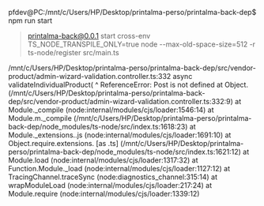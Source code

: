 pfdev@PC:/mnt/c/Users/HP/Desktop/printalma-perso/printalma-back-dep$ npm run start

> printalma-back@0.0.1 start
> cross-env TS_NODE_TRANSPILE_ONLY=true node --max-old-space-size=512 -r ts-node/register src/main.ts

/mnt/c/Users/HP/Desktop/printalma-perso/printalma-back-dep/src/vendor-product/admin-wizard-validation.controller.ts:332
  async validateIndividualProduct(
        ^
ReferenceError: Post is not defined
    at Object.<anonymous> (/mnt/c/Users/HP/Desktop/printalma-perso/printalma-back-dep/src/vendor-product/admin-wizard-validation.controller.ts:332:9)
    at Module._compile (node:internal/modules/cjs/loader:1546:14)
    at Module.m._compile (/mnt/c/Users/HP/Desktop/printalma-perso/printalma-back-dep/node_modules/ts-node/src/index.ts:1618:23)
    at Module._extensions..js (node:internal/modules/cjs/loader:1691:10)
    at Object.require.extensions.<computed> [as .ts] (/mnt/c/Users/HP/Desktop/printalma-perso/printalma-back-dep/node_modules/ts-node/src/index.ts:1621:12)
    at Module.load (node:internal/modules/cjs/loader:1317:32)
    at Function.Module._load (node:internal/modules/cjs/loader:1127:12)
    at TracingChannel.traceSync (node:diagnostics_channel:315:14)
    at wrapModuleLoad (node:internal/modules/cjs/loader:217:24)
    at Module.require (node:internal/modules/cjs/loader:1339:12)